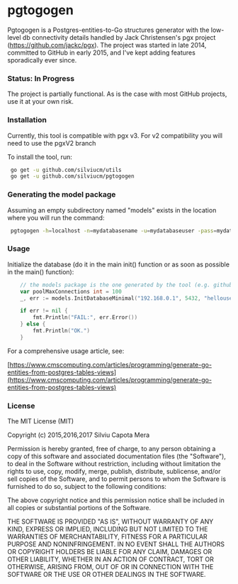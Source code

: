 # pgtogogen
Pgtogogen is a Postgres-entities-to-Go structures generator with the low-level db connectivity details handled by Jack Christensen's pgx project  (https://github.com/jackc/pgx).
The project was started in late 2014, committed to GitHub in early 2015, and I've kept adding features sporadically ever since.

### Status: In Progress
The project is partially functional. As is the case with most GitHub projects, use it at your own risk. 

### Installation
Currently, this tool is compatible with pgx v3. For v2 compatibility you will need to use the pgxV2 branch

To install the tool, run:
```bash
 go get -u github.com/silviucm/utils
 go get -u github.com/silviucm/pgtogogen
```
	
### Generating the model package	
Assuming an empty subdirectory named "models" exists in the location where you will run the command:
```bash
 pgtogogen -h=localhost -n=mydatabasename -u=mydatabaseuser -pass=mydatabasepassword
```

### Usage

Initialize the database (do it in the main init() function or as soon as possible in the main() function):

```go
 	// the models package is the one generated by the tool (e.g. github.com/yourproject/models)
	var poolMaxConnections int = 100
	_, err := models.InitDatabaseMinimal("192.168.0.1", 5432, "hellouser", "hellopass", "mydatabase", poolMaxConnections)

	if err != nil {
		fmt.Println("FAIL:", err.Error())
	} else {
		fmt.Println("OK.")
	}
```
For a comprehensive usage article, see: 

[https://www.cmscomputing.com/articles/programming/generate-go-entities-from-postgres-tables-views](https://www.cmscomputing.com/articles/programming/generate-go-entities-from-postgres-tables-views)

### License
The MIT License (MIT)

Copyright (c) 2015,2016,2017 Silviu Capota Mera

Permission is hereby granted, free of charge, to any person obtaining a copy of this software and associated documentation files (the "Software"), to deal in the Software without restriction, including without limitation the rights to use, copy, modify, merge, publish, distribute, sublicense, and/or sell copies of the Software, and to permit persons to whom the Software is furnished to do so, subject to the following conditions:

The above copyright notice and this permission notice shall be included in all copies or substantial portions of the Software.

THE SOFTWARE IS PROVIDED "AS IS", WITHOUT WARRANTY OF ANY KIND, EXPRESS OR IMPLIED, INCLUDING BUT NOT LIMITED TO THE WARRANTIES OF MERCHANTABILITY, FITNESS FOR A PARTICULAR PURPOSE AND NONINFRINGEMENT. IN NO EVENT SHALL THE AUTHORS OR COPYRIGHT HOLDERS BE LIABLE FOR ANY CLAIM, DAMAGES OR OTHER LIABILITY, WHETHER IN AN ACTION OF CONTRACT, TORT OR OTHERWISE, ARISING FROM, OUT OF OR IN CONNECTION WITH THE SOFTWARE OR THE USE OR OTHER DEALINGS IN THE SOFTWARE.
